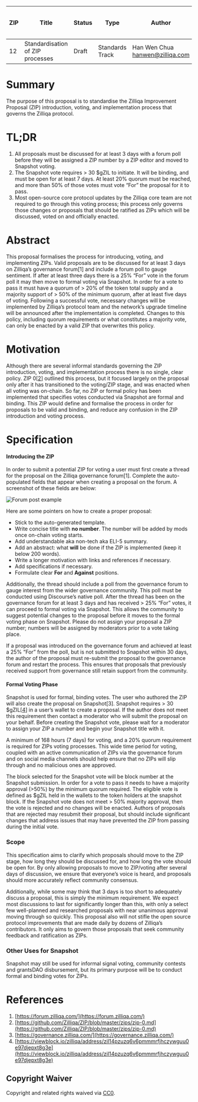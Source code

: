 
|  ZIP | Title | Status| Type | Author | Created (yyyy-mm-dd) | Updated (yyyy-mm-dd)
|--|--|--|--| -- | -- | -- |
| 12  | Standardisation of ZIP processes | Draft | Standards Track  | Han Wen Chua <hanwen@zilliqa.com>| 2020-12-10 | 2020-12-16

# Summary

The purpose of this proposal is to standardise the Zilliqa Improvement Proposal (ZIP) introduction, voting, and implementation process that governs the Zilliqa protocol.

# TL;DR

1. All proposals must be discussed for at least 3 days with a forum poll before they will be assigned a ZIP number by a ZIP editor and moved to Snapshot voting.
2. The Snapshot vote requires > 30 $gZIL to initiate. It will be binding, and must be open for at least 7 days. At least 20% quorum must be reached, and more than 50% of those votes must vote “For” the proposal for it to pass.
3. Most open-source core protocol updates by the Zilliqa core team are not required to go through this voting process; this process only governs those changes or proposals that should be ratified as ZIPs which will be discussed, voted on and officially enacted.

# Abstract

This proposal formalises the process for introducing, voting, and implementing ZIPs. Valid proposals are to be discussed for at least 3 days on Zilliqa’s governance forum[1] and include a forum poll to gauge sentiment. If after at least three days there is a 25% “For” vote in the forum poll it may then move to formal voting via Snapshot. In order for a vote to pass it must have a quorum of > 20% of the token total supply and a majority support of > 50% of the minimum quorum, after at least five days of voting. Following a successful vote, necessary changes will be implemented by Zilliqa’s protocol team and the network’s upgrade timeline will be announced after the implementation is completed. Changes to this policy, including quorum requirements or what constitutes a majority vote, can only be enacted by a valid ZIP that overwrites this policy.

# Motivation

Although there are several informal standards governing the ZIP introduction, voting, and implementation process there is no single, clear policy. ZIP 0[[2](https://github.com/Zilliqa/ZIP/blob/master/zips/zip-0.md)] outlined this process, but it focused largely on the proposal only after it has transitioned to the voting/ZIP stage, and was enacted when all voting was on-chain. So far, no ZIP or formal policy has been implemented that specifies votes conducted via Snapshot are formal and binding. This ZIP would define and formalise the process in order for proposals to be valid and binding, and reduce any confusion in the ZIP introduction and voting process.

# Specification

#### Introducing the ZIP

In order to submit a potential ZIP for voting a user must first create a thread for the proposal on the Zilliqa governance forum[1]. Complete the auto-populated fields that appear when creating a proposal on the forum. A screenshot of these fields are below:

![Forum post example](https://lh5.googleusercontent.com/UzCYmY1TS2Ixx0QKP825BM_uwvYLxGHCq4jecEcmkbMDDSiprcB6Z_DN0aIp8pVa8iT-Q8mMASQKB4kXpd6ItX3UhY2GsG5qe464wuccEcyvmQoVCDYtsXjAd8yG7p-nZnH0Btlu)

Here are some pointers on how to create a proper proposal:

- Stick to the auto-generated template.
- Write concise title with  **no number**. The number will be added by mods once on-chain voting starts.
- Add understandable aka non-tech aka ELI-5 summary.
- Add an abstract: what  **will**  be done if the ZIP is implemented (keep it below 200 words).
- Write a longer motivation with links and references if necessary.
- Add specifications if necessary.
- Formulate clear  **For**  and  **Against**  positions.

Additionally, the thread should include a poll from the governance forum to gauge interest from the wider governance community. This poll must be conducted using Discourse’s native poll. After the thread has been on the governance forum for at least 3 days and has received > 25% “For” votes, it can proceed to formal voting via Snapshot. This allows the community to suggest potential changes to the proposal before it moves to the formal voting phase on Snapshot. Please do not assign your proposal a ZIP number; numbers will be assigned by moderators prior to a vote taking place.

If a proposal was introduced on the governance forum and achieved at least a 25% “For” from the poll, but is not submitted to Snapshot within 30 days, the author of the proposal must re-submit the proposal to the governance forum and restart the process. This ensures that proposals that previously received support from governance still retain support from the community.

#### Formal Voting Phase

Snapshot is used for formal, binding votes. The user who authored the ZIP will also create the proposal on Snapshot[3]. Snapshot requires > 30 $gZIL[[4](https://viewblock.io/zilliqa/address/zil14pzuzq6v6pmmmrfjhczywguu0e97djepxt8g3e)] in a user’s wallet to create a proposal. If the author does not meet this requirement then contact a moderator who will submit the proposal on your behalf. Before creating the Snapshot vote, please wait for a moderator to assign your ZIP a number and begin your Snapshot title with it.

A minimum of 168 hours (7 days) for voting, and a 20% quorum requirement is required for ZIPs voting processes. This wide time period for voting, coupled with an active communication of ZIPs via the governance forum and on social media channels should help ensure that no ZIPs will slip through and no malicious ones are approved.

The block selected for the Snapshot vote will be block number at the Snapshot submission. In order for a vote to pass it needs to have a majority approval (>50%) by the minimum quorum required. The eligible vote is defined as $gZIL held in the wallets to the token holders at the snapshot block. If the Snapshot vote does not meet > 50% majority approval, then the vote is rejected and no changes will be enacted. Authors of proposals that are rejected may resubmit their proposal, but should include significant changes that address issues that may have prevented the ZIP from passing during the initial vote.

### Scope

This specification aims to clarify which proposals should move to the ZIP stage, how long they should be discussed for, and how long the vote should be open for. By only allowing proposals to move to ZIP/voting after several days of discussion, we ensure that everyone’s voice is heard, and proposals should more accurately reflect community consensus.

Additionally, while some may think that 3 days is too short to adequately discuss a proposal, this is simply the minimum requirement. We expect most discussions to last for significantly longer than this, with only a select few well-planned and researched proposals with near unanimous approval moving through so quickly. This proposal also will not stifle the open source protocol improvements that are made daily by dozens of Zilliqa’s contributors. It only aims to govern those proposals that seek community feedback and ratification as ZIPs.

### Other Uses for Snapshot

Snapshot may still be used for informal signal voting, community contests and grantsDAO disbursement, but its primary purpose will be to conduct formal and binding votes for ZIPs.

# References

1. [https://forum.zilliqa.com/](https://forum.zilliqa.com/)
2. [https://github.com/Zilliqa/ZIP/blob/master/zips/zip-0.md](https://github.com/Zilliqa/ZIP/blob/master/zips/zip-0.md)
3. [https://governance.zilliqa.com/](https://governance.zilliqa.com/)
4. [https://viewblock.io/zilliqa/address/zil14pzuzq6v6pmmmrfjhczywguu0e97djepxt8g3e](https://viewblock.io/zilliqa/address/zil14pzuzq6v6pmmmrfjhczywguu0e97djepxt8g3e)

## Copyright Waiver

Copyright and related rights waived via [CC0](https://creativecommons.org/publicdomain/zero/1.0/).
